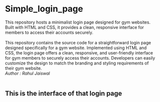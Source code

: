 # Simple_login_page
This repository hosts a minimalist login page designed for gym websites. Built with HTML and CSS, it provides a clean, responsive interface for members to access their accounts securely.
<br> <br>
This repository contains the source code for a straightforward login page designed specifically for a gym website. Implemented using HTML and CSS, the login page offers a clean, responsive, and user-friendly interface for gym members to securely access their accounts. Developers can easily customize the design to match the branding and styling requirements of their gym website.
<br>
<em>Author : Rahul Jaiswal </em>
<br><br>
<h2> This is the interface of that login page </h2>
